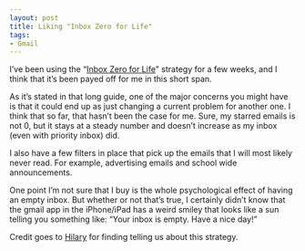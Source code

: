 ```yaml
---
layout: post
title: Liking "Inbox Zero for Life"
tags:
- Gmail
---
```

<p>I&#8217;ve been using the &#8220;<a href="http://bit.ly/12vYvIh">Inbox Zero for Life</a>" strategy for a few weeks, and I think that it&#8217;s been payed off for me in this short span.</p>
<p>As it&#8217;s stated in that long guide, one of the major concerns you might have is that it could end up as just changing a current problem for another one. I think that so far, that hasn&#8217;t been the case for me. Sure, my starred emails is not 0, but it stays at a steady number and doesn&#8217;t increase as my inbox (even with priority inbox) did. </p>
<p>I also have a few filters in place that pick up the emails that I will most likely never read. For example, advertising emails and school wide announcements.</p>
<p>One point I&#8217;m not sure that I buy is the whole psychological effect of having an empty inbox. But whether or not that&#8217;s true, I certainly didn&#8217;t know that the gmail app in the iPhone/iPad has a weird smiley that looks like a sun telling you something like: &#8220;Your inbox is empty. Have a nice day!&#8221;</p>
<p>Credit goes to <a href="http://bit.ly/12vVmbp">Hilary</a> for finding telling us about this strategy.</p>
